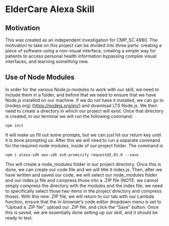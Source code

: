 # ElderCare Alexa Skill

## Motivation
This was created as an independent investigation for CMP_SC 4990. The motivation to take on this project can be divided into three parts: creating a piece of software using a non-visual interface, creating a simple way for patients to access personal health information bypassing complex visual interfaces, and learning something new.

## Use of Node Modules
In order for the various Node.js modules to work with our skill, we need to include them in a folder, and before that we need to ensure that we have Node.js installed on our machine. If we do not have it installed, we can go to [nodejs.org] (https://nodejs.org/en/) and download LTS Node.js. We then need to create a directory in which our project will exist. Once that directory is created, in our terminal we will run the following command:

`npm init`

It will make us fill out some prompts, but we can just hit our return key until it is done prompting us. After this we will need to run a separate command for the required node modules, inside of our project folder. The command is

`npm i alexa-sdk aws-sdk es6-promisify request@2.81.0 --save`

This will create a node_modules folder in our project directory. Once this is done, we can create our code file and we will title it index.js. Then, after we have written and saved our code, we will select our node_modules folder and our index.js file and compress those into a .ZIP file (NOTE: we cannot simply compress the directory with the modules and the index file, we need to specifically select those two items in the project directory and compress those). With this new .ZIP file, we will return to our tab with our Lambda function, ensure that the in-browser’s code editor dropdown menu is set to “Upload a .ZIP file”, upload our .ZIP file, and click the “Save” button. Once this is saved, we are essentially done setting up our skill, and it should be ready to test.

